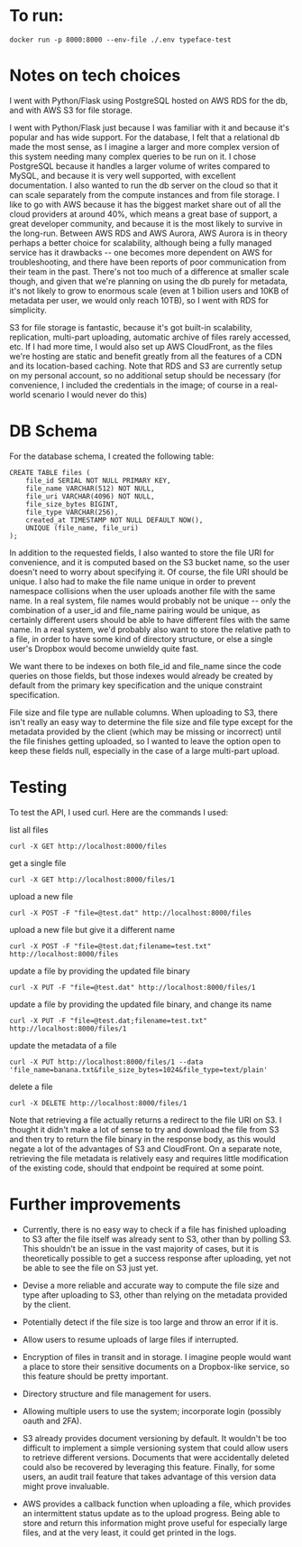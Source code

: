 # To run:

```
docker run -p 8000:8000 --env-file ./.env typeface-test
```

# Notes on tech choices

I went with Python/Flask using PostgreSQL hosted on AWS RDS for the db, and with AWS S3 for file storage.

I went with Python/Flask just because I was familiar with it and because it's popular and has wide support. For the database, I felt that a relational db made the most sense, as I imagine a larger and more complex version of this system needing many complex queries to be run on it. I chose PostgreSQL because it handles a larger volume of writes compared to MySQL, and because it is very well supported, with excellent documentation. I also wanted to run the db server on the cloud so that it can scale separately from the compute instances and from file storage. I like to go with AWS because it has the biggest market share out of all the cloud providers at around 40%, which means a great base of support, a great developer community, and because it is the most likely to survive in the long-run. Between AWS RDS and AWS Aurora, AWS Aurora is in theory perhaps a better choice for scalability, although being a fully managed service has it drawbacks -- one becomes more dependent on AWS for troubleshooting, and there have been reports of poor communication from their team in the past. There's not too much of a difference at smaller scale though, and given that we're planning on using the db purely for metadata, it's not likely to grow to enormous scale (even at 1 billion users and 10KB of metadata per user, we would only reach 10TB), so I went with RDS for simplicity.

S3 for file storage is fantastic, because it's got built-in scalability, replication, multi-part uploading, automatic archive of files rarely accessed, etc. If I had more time, I would also set up AWS CloudFront, as the files we're hosting are static and benefit greatly from all the features of a CDN and its location-based caching. Note that RDS and S3 are currently setup on my personal account, so no additional setup should be necessary (for convenience, I included the credentials in the image; of course in a real-world scenario I would never do this)

# DB Schema

For the database schema, I created the following table:

```
CREATE TABLE files (
    file_id SERIAL NOT NULL PRIMARY KEY,
    file_name VARCHAR(512) NOT NULL,
    file_uri VARCHAR(4096) NOT NULL,
    file_size_bytes BIGINT,
    file_type VARCHAR(256),
    created_at TIMESTAMP NOT NULL DEFAULT NOW(),
    UNIQUE (file_name, file_uri)
);
```

In addition to the requested fields, I also wanted to store the file URI for convenience, and it is computed based on the S3 bucket name, so the user doesn't need to worry about specifying it. Of course, the file URI should be unique. I also had to make the file name unique in order to prevent namespace collisions when the user uploads another file with the same name. In a real system, file names would probably not be unique -- only the combination of a user_id and file_name pairing would be unique, as certainly different users should be able to have different files with the same name. In a real system, we'd probably also want to store the relative path to a file, in order to have some kind of directory structure, or else a single user's Dropbox would become unwieldy quite fast.

We want there to be indexes on both file_id and file_name since the code queries on those fields, but those indexes would already be created by default from the primary key specification and the unique constraint specification.

File size and file type are nullable columns. When uploading to S3, there isn't really an easy way to determine the file size and file type except for the metadata provided by the client (which may be missing or incorrect) until the file finishes getting uploaded, so I wanted to leave the option open to keep these fields null, especially in the case of a large multi-part upload. 

# Testing

To test the API, I used curl. Here are the commands I used:

list all files
```
curl -X GET http://localhost:8000/files
```

get a single file
```
curl -X GET http://localhost:8000/files/1
```

upload a new file
```
curl -X POST -F "file=@test.dat" http://localhost:8000/files
```

upload a new file but give it a different name
```
curl -X POST -F "file=@test.dat;filename=test.txt" http://localhost:8000/files
```

update a file by providing the updated file binary
```
curl -X PUT -F "file=@test.dat" http://localhost:8000/files/1
```

update a file by providing the updated file binary, and change its name
```
curl -X PUT -F "file=@test.dat;filename=test.txt" http://localhost:8000/files/1
```

update the metadata of a file
```
curl -X PUT http://localhost:8000/files/1 --data 'file_name=banana.txt&file_size_bytes=1024&file_type=text/plain'
```

delete a file
```
curl -X DELETE http://localhost:8000/files/1
```

Note that retrieving a file actually returns a redirect to the file URI on S3. I thought it didn't make a lot of sense to try and download the file from S3 and then try to return the file binary in the response body, as this would negate a lot of the advantages of S3 and CloudFront. On a separate note, retrieving the file metadata is relatively easy and requires little modification of the existing code, should that endpoint be required at some point.


# Further improvements

* Currently, there is no easy way to check if a file has finished uploading to S3 after the file itself was already sent to S3, other than by polling S3. This shouldn't be an issue in the vast majority of cases, but it is theoretically possible to get a success response after uploading, yet not be able to see the file on S3 just yet.

* Devise a more reliable and accurate way to compute the file size and type after uploading to S3, other than relying on the metadata provided by the client.

* Potentially detect if the file size is too large and throw an error if it is.

* Allow users to resume uploads of large files if interrupted.

* Encryption of files in transit and in storage. I imagine people would want a place to store their sensitive documents on a Dropbox-like service, so this feature should be pretty important.

* Directory structure and file management for users.

* Allowing multiple users to use the system; incorporate login (possibly oauth and 2FA).

* S3 already provides document versioning by default. It wouldn't be too difficult to implement a simple versioning system that could allow users to retrieve different versions. Documents that were accidentally deleted could also be recovered by leveraging this feature. Finally, for some users, an audit trail feature that takes advantage of this version data might prove invaluable.

* AWS provides a callback function when uploading a file, which provides an intermittent status update as to the upload progress. Being able to store and return this information might prove useful for especially large files, and at the very least, it could get printed in the logs.
